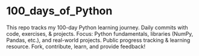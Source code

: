 # 100_days_of_Python
This repo tracks my 100-day Python learning journey.  Daily commits with code, exercises, &amp; projects. Focus: Python fundamentals, libraries (NumPy, Pandas, etc.), and real-world projects. Public progress tracking &amp; learning resource. Fork, contribute, learn, and provide feedback! 
